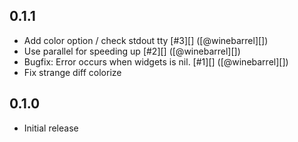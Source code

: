 ## 0.1.1

- Add color option / check stdout tty [#3][] ([@winebarrel][])
- Use parallel for speeding up [#2][] ([@winebarrel][])
- Bugfix: Error occurs when widgets is nil. [#1][] ([@winebarrel][])
- Fix strange diff colorize

## 0.1.0

- Initial release
